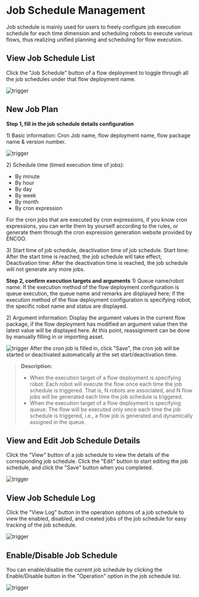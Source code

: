 # Job Schedule Management

Job schedule is mainly used for users to freely configure job execution schedule for each time dimension and scheduling robots to execute various flows, thus realizing unified planning and scheduling for flow execution.

## View Job Schedule List

Click the "Job Schedule" button of a flow deployment to toggle through all the job schedules under that flow deployment name.

![trigger](https://docimages.blob.core.chinacloudapi.cn/images/EnglishDocumentImage/viewjobschedulelist20210506.png)

## New Job Plan

**Step 1, fill in the job schedule details configuration**

1\) Basic information: Cron Job name, flow deployment name, flow package name \& version number.

![trigger](https://docimages.blob.core.chinacloudapi.cn/images/EnglishDocumentImage/newjob20210506.png)

2\) Schedule time (timed execution time of jobs):
- By minute
- By hour
- By day
- By week
- By month
- By cron expression

<!--![trigger](https://docimages.blob.core.chinacloudapi.cn/images/Console/process/V3workflow12.png)-->

For the cron jobs that are executed by cron expressions, if you know cron expressions, you can write them by yourself according to the rules, or generate them through the cron expression generation website provided by ENCOO.

3\) Start time of job schedule, deactivation time of job schedule. Start time: After the start time is reached, the job schedule will take effect; Deactivation time: After the deactivation time is reached, the job schedule will not generate any more jobs.

**Step 2, confirm execution targets and arguments** 1) Queue name/robot name: If the execution method of the flow deployment configuration is queue execution, the queue name and remarks are displayed here; if the execution method of the flow deployment configuration is specifying robot, the specific robot name and status are displayed.

2\) Argument information: Display the argument values in the current flow package, if the flow deployment has modified an argument value then the latest value will be displayed here. At this point, reassignment can be done by manually filling in or importing asset.

![trigger](https://docimages.blob.core.chinacloudapi.cn/images/Console/process/V3workflow13.png) After the cron job is filled in, click "Save", the cron job will be started or deactivated automatically at the set start/deactivation time.

> **Description:**
> 
> - When the execution target of a flow deployment is specifying robot: Each robot will execute the flow once each time the job schedule is triggered. That is, N robots are associated, and N flow jobs will be generated each time the job schedule is triggered.
> - When the execution target of a flow deployment is specifying queue: The flow will be executed only once each time the job schedule is triggered, i.e., a flow job is generated and dynamically assigned in the queue.

## View and Edit Job Schedule Details

Click the "View" button of a job schedule to view the details of the corresponding job schedule. Click the "Edit" button to start editing the job schedule, and click the "Save" button when you completed.

![trigger](https://docimages.blob.core.chinacloudapi.cn/images/Console/process/V3workflow14.png)

## View Job Schedule Log

Click the "View Log" button in the operation options of a job schedule to view the enabled, disabled, and created jobs of the job schedule for easy tracking of the job schedule.

![trigger](https://docimages.blob.core.chinacloudapi.cn/images/Console/process/V3workflow15.png)

## Enable/Disable Job Schedule

You can enable/disable the current job schedule by clicking the Enable/Disable button in the "Operation" option in the job schedule list.

![trigger](https://docimages.blob.core.chinacloudapi.cn/images/Console/process/V3workflow16.png)